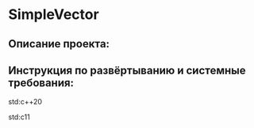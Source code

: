 # SimpleVector
## Описание проекта:
## Инструкция по развёртыванию и системные требования:
std:c++20

std:c11
